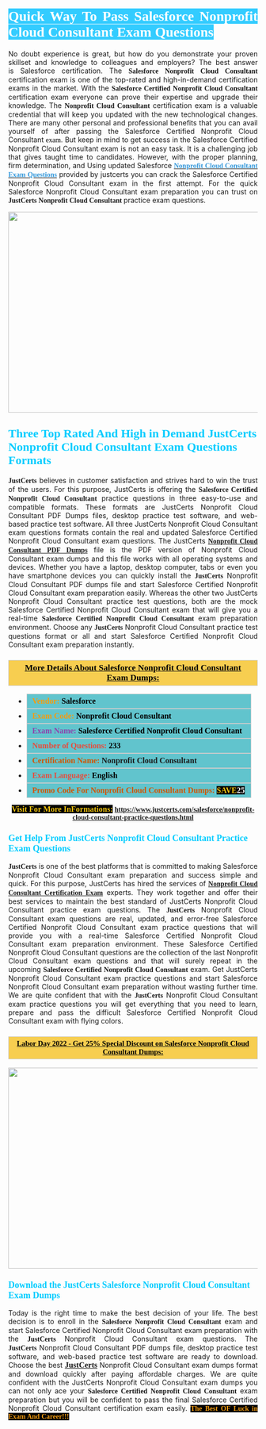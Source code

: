 <h1 style="text-align: justify;"><span style="color:#ffffff;"><span style="font-family:Georgia,serif;"><strong><span style="background-color:#33ccff;">Quick Way To Pass Salesforce Nonprofit Cloud Consultant&nbsp;Exam Questions</span></strong></span></span></h1>

<p style="text-align: justify;">No doubt experience is great, but how do you demonstrate your proven skillset and knowledge to colleagues and employers? The best answer is&nbsp;Salesforce certification. The <span style="font-family:Georgia,serif;"><strong>Salesforce Nonprofit Cloud Consultant</strong></span> certification exam is one of the top-rated and high-in-demand certification exams in the market. With the <span style="font-family:Georgia,serif;"><strong>Salesforce Certified Nonprofit Cloud Consultant</strong></span> certification exam everyone can prove their expertise and upgrade their knowledge. The <span style="font-family:Georgia,serif;"><strong> Nonprofit Cloud Consultant</strong></span> certification exam is a valuable credential that will keep you updated with the new technological changes. There are many other personal and professional benefits that you can avail yourself of after passing the Salesforce Certified Nonprofit Cloud Consultant<span style="text-align:justify;">&nbsp;</span><span style="color:#000000;"><span style="font-size:14px;"><span style="font-family:Georgia,serif;">exam</span></span></span>. But keep in mind to get success in the Salesforce Certified Nonprofit Cloud Consultant exam is not an easy task. It is a challenging job that gives taught time to candidates. However, with the proper planning, firm determination, and Using updated Salesforce&nbsp;<span style="font-family:Georgia,serif;"><span style="font-size:14px;"><a href="https://www.justcerts.com/salesforce/nonprofit-cloud-consultant-practice-questions.html"><span style="color:#3498db;"><strong>Nonprofit Cloud Consultant Exam Questions</strong></span></a></span></span> provided by justcerts&nbsp;you can crack the Salesforce Certified Nonprofit Cloud Consultant exam in the first attempt. For the quick Salesforce Nonprofit Cloud Consultant exam preparation you can trust on <span style="font-family:Georgia,serif;"><strong>JustCerts Nonprofit Cloud Consultant&nbsp;</strong></span>practice exam&nbsp;questions.</p>

<p style="text-align: center;"><a href="https://www.justcerts.com/salesforce/nonprofit-cloud-consultant-practice-questions.html"><img alt="" src="https://i.imgur.com/3zmepCe.jpg" style="width: 720px; height: 405px;" /></a></p>

<h2 style="margin-right:0in; margin-left:0in"><span style="color:#00ccff;"><span style="font-family:Georgia,serif;"><strong><span style="font-size:18pt">Three Top Rated And High in Demand JustCerts Nonprofit Cloud Consultant Exam Questions Formats</span></strong></span></span></h2>

<p style="text-align: justify;"><span style="font-size:14px;"><span style="font-family:Georgia,serif;"><strong>JustCerts</strong></span></span> believes in customer satisfaction and strives hard to win the trust of the users. For this purpose, JustCerts is offering the <span style="font-family:Georgia,serif;"><strong>Salesforce Certified Nonprofit Cloud Consultant</strong></span>&nbsp;practice questions in three easy-to-use and compatible formats. These formats are JustCerts Nonprofit Cloud Consultant PDF Dumps files, desktop practice test software, and web-based practice test software. All three JustCerts Nonprofit Cloud Consultant exam questions formats contain the real and updated Salesforce Certified Nonprofit Cloud Consultant exam questions. The JustCerts <a href="https://www.justcerts.com/salesforce/nonprofit-cloud-consultant-practice-questions.html"><span style="font-size:14px;"><span style="font-family:Georgia,serif;"><strong>Nonprofit Cloud Consultant PDF Dumps</strong></span></span></a> file is the PDF version of Nonprofit Cloud Consultant&nbsp;exam dumps and this file works with all operating systems and devices. Whether you have a laptop, desktop computer, tabs or even you have smartphone devices you can quickly install the <span style="font-size:14px;"><span style="font-family:Georgia,serif;"><strong>JustCerts</strong></span></span> Nonprofit Cloud Consultant PDF dumps file and start Salesforce Certified Nonprofit Cloud Consultant exam preparation easily. Whereas the other two JustCerts Nonprofit Cloud Consultant practice test questions, both are the mock Salesforce Certified Nonprofit Cloud Consultant exam that will give you a real-time <span style="font-family:Georgia,serif;"><strong>Salesforce Certified Nonprofit Cloud Consultant</strong></span> exam preparation environment. Choose any <span style="font-family:Georgia,serif;"><span style="font-size:14px;"><strong>JustCerts</strong></span></span> Nonprofit Cloud Consultant practice test questions format or all and start Salesforce Certified Nonprofit Cloud Consultant exam preparation instantly.</p>

<h3 style="background: #f7ce50; border: 1px solid rgb(204, 204, 204); padding: 5px 10px; text-align: center;"><span style="font-family:Georgia,serif;"><u><u><span style="color:#000000;"><span style="font-size:11pt"><span style="line-height:normal"><b><span style="font-size:13.0pt"><span cambria="">More Details About Salesforce&nbsp;Nonprofit Cloud Consultant Exam Dumps:</span></span></b></span></span></span></u></u></span></h3>

<ul>
	<li style="margin:0cm 10pt">
	<div style="background:#61c4cd; border: 1px solid rgb(204, 204, 204); padding: 5px 10px; text-align: justify;"><span style="font-family:Georgia,serif;"><span style="font-size:11pt"><span style="line-height:normal"><b><span style="font-size:12.0pt"><span new="" roman="" times=""><span style="color:#f39c12;">Vendor:</span> <span style="color:#000000;">Salesforce</span></span></span></b></span></span></span></div>
	</li>
	<li style="margin:0cm 10pt">
	<div style="background: #61c4cd; border: 1px solid rgb(204, 204, 204); padding: 5px 10px; text-align: justify;"><span style="font-family:Georgia,serif;"><span style="font-size:11pt"><span style="line-height:normal"><b><span style="font-size:12.0pt"><span new="" roman="" times=""><span style="color:#f39c12;">Exam Code:</span> <span style="color:#000000;">Nonprofit Cloud Consultant</span></span></span></b></span></span></span></div>
	</li>
	<li style="margin:0cm 10pt">
	<div style="background: #61c4cd; border: 1px solid rgb(204, 204, 204); padding: 5px 10px; text-align: justify;"><span style="font-family:Georgia,serif;"><span style="font-size:11pt"><span style="line-height:normal"><b><span style="font-size:12.0pt"><span new="" roman="" times=""><span style="color:#8e44ad;">Exam Name:</span> <span style="color:#000000;">Salesforce Certified Nonprofit Cloud Consultant</span></span></span></b></span></span></span></div>
	</li>
	<li style="margin:0cm 10pt">
	<div style="background: #61c4cd; border: 1px solid rgb(204, 204, 204); padding: 5px 10px;"><span style="font-family:Georgia,serif;"><span style="font-size:11pt"><span style="line-height:normal"><b><span style="font-size:12.0pt"><span new="" roman="" times=""><span style="color:#e74c3c;">Number of Questions:</span><span style="color:#000000;"><span style="color:#f1c40f;"> </span>233</span></span></span></b></span></span></span></div>
	</li>
	<li style="margin:0cm 10pt">
	<div style="background: #61c4cd; border: 1px solid rgb(204, 204, 204); padding: 5px 10px; text-align: justify;"><span style="font-family:Georgia,serif;"><span style="font-size:11pt"><span style="line-height:normal"><b><span style="font-size:12.0pt"><span new="" roman="" times=""><span style="color:#d35400;">Certification Name:</span>&nbsp;Nonprofit Cloud Consultant</span></span></b></span></span></span></div>
	</li>
	<li style="margin:0cm 10pt">
	<div style="background: #61c4cd; border: 1px solid rgb(204, 204, 204); padding: 5px 10px; text-align: justify;"><span style="font-family:Georgia,serif;"><span style="font-size:11pt"><span style="line-height:normal"><b><span style="font-size:12.0pt"><span new="" roman="" times=""><span style="color:#e74c3c;">Exam Language:</span> <span style="color:#000000;">English</span></span></span></b></span></span></span></div>
	</li>
	<li style="margin:0cm 10pt">
	<div style="background: #61c4cd; border: 1px solid rgb(204, 204, 204); padding: 5px 10px;"><span style="font-family:Georgia,serif;"><span style="font-size:11pt"><span style="line-height:normal"><b><span style="font-size:12.0pt"><span new="" roman="" times=""><span style="color:#d35400;">Promo Code For Nonprofit Cloud Consultant Dumps:</span><span style="color:#f1c40f;"> <span style="background-color:#000000;">SAVE</span></span><span style="color:#ffffff;"><span style="background-color:#000000;">25</span></span></span></span></b></span></span></span></div>
	</li>
</ul>

<p style="text-align: center;"><span style="font-family:Georgia,serif;"><strong><span style="font-size:16px;"><span style="color:#f1c40f;"><span style="background-color:#000000;">Visit For More InFormations:</span></span></span>&nbsp;<a href="https://www.justcerts.com/salesforce/nonprofit-cloud-consultant-practice-questions.html">https://www.justcerts.com/salesforce/nonprofit-cloud-consultant-practice-questions.html</a></strong></span></p>

<h3 style="margin-right:0in; margin-left:0in"><span style="color:#00ccff;"><span style="font-family:Georgia,serif;"><strong><span style="font-size:13.5pt">Get Help From JustCerts Nonprofit Cloud Consultant Practice Exam Questions</span></strong></span></span></h3>

<p style="text-align: justify;"><span style="font-size:14px;"><span style="font-family:Georgia,serif;"><strong>JustCerts</strong></span></span> is one of the best platforms that is committed to making Salesforce Nonprofit Cloud Consultant exam preparation and success simple and quick. For this purpose, JustCerts has hired the services of <a href="https://www.justcerts.com/salesforce/nonprofit-cloud-consultant-certification-exams.html"><span style="font-family:Georgia,serif;"><strong>Nonprofit Cloud Consultant Certification Exam</strong></span></a> experts. They work together and offer their best services to maintain the best standard of JustCerts Nonprofit Cloud Consultant practice exam questions. The <span style="font-size:14px;"><span style="font-family:Georgia,serif;"><strong>JustCerts</strong></span></span> Nonprofit Cloud Consultant exam questions are real, updated, and error-free Salesforce Certified Nonprofit Cloud Consultant exam practice questions that will provide you with a real-time Salesforce Certified Nonprofit Cloud Consultant exam preparation environment. These Salesforce Certified Nonprofit Cloud Consultant questions are the collection of the last Nonprofit Cloud Consultant exam questions and that will surely repeat in the upcoming <span style="font-family:Georgia,serif;"><strong>Salesforce Certified Nonprofit Cloud Consultant</strong></span> exam. Get JustCerts Nonprofit Cloud Consultant exam practice questions and start Salesforce Nonprofit Cloud Consultant exam preparation without wasting further time. We are quite confident that with the <span style="font-size:14px;"><span style="font-family:Georgia,serif;"><strong>JustCerts</strong></span></span> Nonprofit Cloud Consultant exam practice questions you will get everything that you need to learn, prepare and pass the difficult Salesforce Certified Nonprofit Cloud Consultant exam with flying colors.</p>

<h3 style="background: rgb(247, 206, 80); border: 1px solid rgb(204, 204, 204); padding: 5px 10px; text-align: center;"><span style="font-family:Georgia,serif;"><u><span style="color:#000000;"><span style="font-size:11pt;"><span style="line-height:normal;"><b><span cambria="">Labor Day&nbsp;2022 - Get 25% Special Discount on Salesforce Nonprofit Cloud Consultant Dumps:</span></b></span></span></span></u></span></h3>

<p style="text-align: center;"><a href="https://www.justcerts.com/salesforce/nonprofit-cloud-consultant-practice-questions.html"><img alt="" src="https://i.imgur.com/fQyYzMS.jpg" style="width: 720px; height: 405px;" /></a></p>

<h3 style="margin-right:0in; margin-left:0in"><span style="color:#00ccff;"><span style="font-family:Georgia,serif;"><strong><span style="font-size:13.5pt">Download the JustCerts Salesforce Nonprofit Cloud Consultant Exam Dumps</span></strong></span></span></h3>

<p style="text-align: justify;">Today is the right time to make the best decision of your life. The best decision is to enroll in the&nbsp;<span style="font-family:Georgia,serif;"><strong>Salesforce Nonprofit Cloud Consultant</strong></span> exam and start Salesforce Certified Nonprofit Cloud Consultant exam preparation with the <span style="font-family:Georgia,serif;"><strong>JustCerts</strong></span> Nonprofit Cloud Consultant exam questions. The <span style="font-family:Georgia,serif;"><strong>JustCerts</strong></span>&nbsp;Nonprofit Cloud Consultant PDF dumps file, desktop practice test software, and web-based practice test software are ready to download. Choose the best <a href="https://www.justcerts.com/"><span style="font-size:16px;"><span style="font-family:Georgia,serif;"><strong>JustCerts</strong></span></span></a> Nonprofit Cloud Consultant exam dumps format and download quickly after paying affordable charges. We are quite confident with the JustCerts Nonprofit Cloud Consultant exam dumps you can not only ace your <span style="font-family:Georgia,serif;"><strong>Salesforce Certified Nonprofit Cloud Consultant</strong></span> exam preparation but you will be confident to pass the final Salesforce Certified Nonprofit Cloud Consultant certification exam easily. <span style="color:#f39c12;"><span style="font-size:14px;"><strong><span style="font-family:Georgia,serif;"><span style="background-color:#000000;">The Best OF&nbsp;Luck in Exam And Career!!!</span></span></strong></span></span></p>
